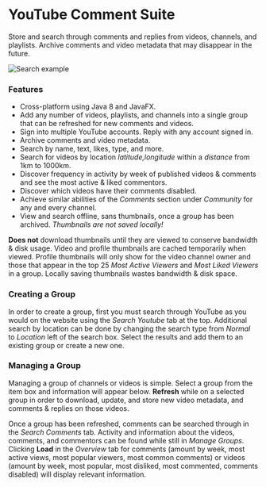# YouTube Comment Suite

Store and search through comments and replies from videos, channels, and playlists. Archive comments and video metadata that may disappear in the future.

![Search example](http://i.imgur.com/mXfaC7N.png)

### Features
* Cross-platform using Java 8 and JavaFX.
* Add any number of videos, playlists, and channels into a single group that can be refreshed for new comments and videos.
* Sign into multiple YouTube accounts. Reply with any account signed in.
* Archive comments and video metadata.
* Search by name, text, likes, type, and more.
* Search for videos by location *latitude,longitude* within a *distance* from 1km to 1000km.
* Discover frequency in activity by week of published videos & comments and see the most active & liked commentors.
* Discover which videos have their comments disabled.
* Achieve similar abilities of the *Comments* section under *Community* for any and every channel.
* View and search offline, sans thumbnails, once a group has been archived. *Thumbnails are not saved locally!*

**Does not** download thumbnails until they are viewed to conserve bandwidth & disk usage. Video and profile thumbnails are cached temporarily when viewed. Profile thumbnails will only show for the video channel owner and those that appear in the top 25 *Most Active Viewers* and *Most Liked Viewers* in a group. Locally saving thumbnails wastes bandwidth & disk space.

### Creating a Group

In order to create a group, first you must search through YouTube as you would on the website using the *Search Youtube* tab at the top. Additional search by location can be done by changing the search type from *Normal* to *Location* left of the search box. Select the results and add them to an existing group or create a new one.

### Managing a Group

Managing a group of channels or videos is simple. Select a group from the item box and information will appear below. **Refresh** while on a selected group in order to download, update, and store new video metadata, and comments & replies on those videos.

Once a group has been refreshed, comments can be searched through in the *Search Comments* tab. Activity and information about the videos, comments, and commentors can be found while still in *Manage Groups*. Clicking **Load** in the *Overview* tab for comments (amount by week, most active views, most popular viewers, most common comments) or videos (amount by week, most popular, most disliked, most commented, comments disabled) will display relevant information.